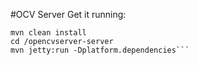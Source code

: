 #OCV Server
Get it running:
```
mvn clean install    
cd /opencvserver-server    
mvn jetty:run -Dplatform.dependencies```